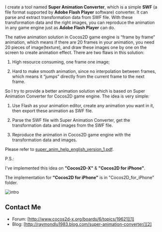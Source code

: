 I create a tool named **Super Animation Converter**,
which is a simple **SWF** (a file format supported by **Adobe Flash Player** software) converter.
It can parse and extract transformation data from SWF file. 
With these transformation data and the right images, 
you can reproduce the animation in any game engine just as **Adobe Flash Player** can do.


The native animation solution in Cocos2D game engine is “frame by frame” animation, 
which means if there are 20 frames in your animation, you need 20 pieces of image(texture), 
and draw these images one by one on the screen to create animation effect. There are two flaws in this solution: 

1. High resource consuming, one frame one image;

2. Hard to make smooth animation, since no interpolation between frames, which means it “jumps” directly from the current frame to the next frame.


So I try to provide a better animation solution which is based on Super Animation Converter for Cocos2D game engine. 
The idea is very simple: 

1. Use Flash as your animation editor, create any animation you want in it, then export these animation as SWF file. 

2. Parse the SWF file with Super Animation Converter, get the transformation data and images from the SWF file.

3. Reproduce the animation in Cocos2D game engine with  the transformation data and images.

Please refer to [super_anim_help_english_version_1.pdf](https://github.com/raymondlu/super-animation-samples/raw/master/super_anim_help_english_version_1.pdf).

P.S.:

I've implemented this idea on **"Cocos2D-X"** & **"Cocos2D for iPhone"**.

The implementation for **"Cocos2D for iPhone"** is in "Cocos2D_for_iPhone" folder.

![intro](https://github.com/raymondlu/super-animation-samples/raw/master/intro.png)

Contact Me
------------------
   * Forum: [http://www.cocos2d-x.org/boards/6/topics/19621][1]
   * Blog: [http://raymondlu1983.blog.com/super-animation-converter/][2]
   
[1]: http://www.cocos2d-x.org/boards/6/topics/19621 "http://www.cocos2d-x.org/boards/6/topics/19621"
[2]: http://raymondlu1983.blog.com/super-animation-converter/ "http://raymondlu1983.blog.com/super-animation-converter/"